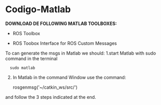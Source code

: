 # Codigo-Matlab

**DOWNLOAD DE FOLLOWING MATLAB TOOLBOXES:**

- ROS Toolbox

- ROS Toobox Interface for ROS Custom Messages

To can generate the msgs in Matlab we should:
  1.start Matlab with sudo command in the terminal

      sudo matlab 
  
  2. In Matlab in the command Window use the command:
    
      rosgenmsg('~/catkin_ws/src/') 
 
  and follow the 3 steps indicated at the end.
